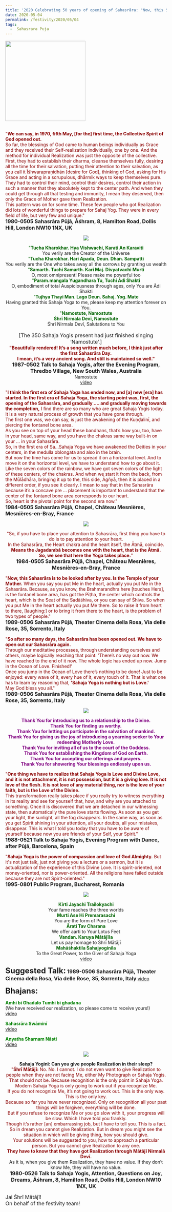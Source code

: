 ```yaml
---
title: '2020 Celebrating 50 years of opening of Sahasrāra: "Now, this Sahasrāra is to be looked after by you. Is the Temple of your Mother." '
date: 2020-05-04
permalink: /festivity/2020/05/04
tags:
  -  Sahasrara Puja
---
```


<div style="text-align: left"><img src="/images/image00.png" width="250" /></div><br>

<p>
<font color="DarkRed">"<b>We can say, in 1970, fifth May, [for the] first time, the Collective Spirit of God opened out.</b><br>
So far, the blessings of God came to human beings individually as Grace and they received their Self-realization individually, one by one. And the method for individual Realization was just the opposite of the collective. First, they had to establish their dharma, cleanse themselves fully, desiring all the time for their salvation, putting their attention to their salvation, as you call it Īśhwarapraṇidhān [desire for God], thinking of God, asking for His Grace and acting in a scrupulous, dhārmik ways to keep themselves pure. They had to control their mind, control their desires, control their action in such a manner that they absolutely kept to the center path. And when they could get through all that testing and immunity, I mean they deserved, then only the Grace of Mother gave them Realization.<br>
This pattern was on for some time. These few people who got Realization did lots of wonderful things to prepare for Sahaj Yog. They were in every field of life, but very few and unique."</font><br>
<font size="+0"><b>1980-0505 Sahasrāra Pūjā, Āśhram, 8, Hamilton Road, Dollis Hill, London NW10 1NX, UK</b></font>
</p>

<div style="text-align: center"><img src="/images/image416.png" /></div>

<p style=" text-align:center;">
<font color="DarkGreen">"<b>Tucha Kharokhar. Hya Vishwachi, Karati An Karaviti</b></font><br>
You verily are the Creator of the Universe<br>
<font color="DarkGreen">"<b>Tucha Kharokhar. Hari Apada, Deun. Dhan. Sampatti</b></font><br>
You verily are the One who takes away all the sorrows by granting us wealth<br>
<font color="DarkGreen">"<b>Samarth. Tuchi Samarth. Kari Maj. Divyatvachi Murti</b></font><br>
O, most omnipresent! Please make me powerful too<br>
<font color="DarkGreen">"<b>Param.mangala Yugandhara Tu, Tuchi Ādi Śhakti</b></font><br>
O, embodiment of total Auspiciousness through ages, only You are Ādi Śhakti<br>
<font color="DarkGreen">"<b>Tujhya Thayi Man. Lago Deun. Sahaj. Yog. Mate </b></font><br>
Having granted this Sahaja Yoga to me, please keep my attention forever on You.<br>
<font color="DarkGreen">"<b>Namostute, Namostute<br>
Śhrī Nirmala Devī, Namostute </b></font><br>
Śhrī Nirmala Devī, Salutations to You<br>
<br>
<font size="+0">[The 350 Sahaja Yogis present had just finished singing ‘Namostute’.]</font><br>
<font color="DarkRed"><b>"Beautifully rendered! It’s a song written much before, I think just after the first Sahasrāra Day.<br>
I mean, it’s a very ancient song. And still is maintained so well."</b></font><br>
<font size="+0"><b>1987-0502 Talk to Sahaja Yogis, after the Evening Program, Thredbo Village, New South Wales, Australia</b></font><br>
Namostute<br>
<a href="https://www.youtube.com/watch?v=30F02gXLuGw">video</a>
</p>

<p>
<font color="DarkRed">"<b>I think the first era of Sahaja Yoga has ended now, and [a] new [era] has started. In the first era of Sahaja Yoga, the starting point was, first, the opening of the Sahasrāra, and gradually .... and gradually moving towards the completion,</b> I find there are so many who are great Sahaja Yogis today. It is a very natural process of growth that you have gone through.<br>
The first one was, we can say, is just the awakening of the Kuṇḍalinī, and piercing the fontanel bone area.<br>
As you see on top of your head these bandhans, that’s how you, too, have in your head, same way, and you have the chakras same way built-in on your ... in your Sahasrāra.<br>
So, in the first era of Sa...Sahaja Yoga we have awakened the Deities in your centers, in the medulla oblongata and also in the brain.<br>
But now the time has come for us to spread it on a horizontal level. And to move it on the horizontal level, we have to understand how to go about it.<br>
Like the seven colors of the rainbow, we have got seven colors of the light of these centers, of the chakras. And when we start it from the back, from the Mūlādhāra, bringing it up to the, this side, Āgñyā, then it is placed in a different order, if you see it clearly. I mean to say that in the Sahasrāra because it’s a concave pre ... placement is important to understand that the center of the fontanel bone area corresponds to our heart.<br>
So, heart is the pivotal point for the second era now."</font><br>
<font size="+0"><b>1984-0505 Sahasrāra Pūjā, Chapel, Château Mesnières, Mesnières-en-Bray, France</b></font>
</p>

<div style="text-align: center"><img src="/images/image417.png" /></div>

<p style="text-align:center;">
<font color="DarkRed">"So, if you have to place your attention to Sahasrāra, first thing you have to do is to pay attention to your heart.<br>
In the Sahasrāra, the Heart chakra and the heart itself, the Ātmā, coincide.<br>
<b>Means the Jagadambā becomes one with the heart, that is the Ātmā.<br>
So, we see that here the Yoga takes place.</b>"</font><br>
<font size="+0"><b>1984-0505 Sahasrāra Pūjā, Chapel, Château Mesnières, Mesnières-en-Bray, France</b></font>
</p>

<p>
<font color="DarkRed">"<b>Now, this Sahasrāra is to be looked after by you. Is the Temple of your Mother.</b> When you say you put Me in the heart, actually you put Me in the Sahasrāra. Because, as you know, the Brahmarandhra here [touches Hers], is the fontanel bone area, has got the Pīṭha, the center which controls the heart, which is the Seat of the Sadāśhiva, or you can say of Śhiva. So when you put Me in the heart actually you put Me there. So to raise it from heart to there, [laughing:] or to bring it from there to the heart, is the problem of two types of people."</font><br>
<font size="+0"><b>1989-0506 Sahasrāra Pūjā, Theater Cinema della Rosa, Via delle Rose, 35, Sorrento, Italy</b></font>
</p>

<p>
<font color="DarkRed">"<b>So after so many days, the Sahasrāra has been opened out. We have to open out our Sahasrāra again.</b><br>
Through our meditative processes, through understanding ourselves and others, maybe logically reaching that point: 'There’s no way out now. We have reached to the end of it now. The whole logic has ended up now. Jump in the Ocean of Love. Finished!'<br>
Once you jump in the Ocean of Love there’s nothing to be done! Just to be enjoyed: every wave of it, every hue of it, every touch of it. That is what one has to learn by reasoning that, <b>'Sahaja Yoga is nothing but is Love.'</b><br>
May God bless you all."</font><br>
<font size="+0"><b>1989-0506 Sahasrāra Pūjā, Theater Cinema della Rosa, Via delle Rose, 35, Sorrento, Italy</b></font>
</p>

<div style="text-align: center"><img src="/images/image418.png" /></div>

<p style="color:Purple; text-align:center;">
<b>Thank You for introducing us to a relationship to the Divine.<br> 
Thank You for finding us worthy.<br>
Thank You for letting us participate in the salvation of mankind.<br>
Thank You for giving us the joy of introducing a yearning seeker to Your redeeming Motherly Love.<br>
Thank You for inviting all of us to the court of the Goddess.<br>
Thank You for establishing the Kingdom of God on Earth.<br>
Thank You for accepting our offerings and prayers.<br>
Thank You for showering Your blessings endlessly upon us.</b><br>
</p>

<p>
<font color="DarkRed">"<b>One thing we have to realize that Sahaja Yoga is Love and Divine Love, and it is not attachment, it is not possession, but it is a giving love. It is not love of the flesh. It is not love of any material thing, nor is the love of your faith, but is the Love of the Divine.</b><br>
This transformation really takes place if you really try to witness everything in its reality and see for yourself that, how, and why are you attached to something. Once it is discovered that we are detached in our witnessing state, then automatically the pure love starts flowing. As soon as you get your light, the sunlight, all the fog disappears. In the same way, as soon as you get Spirit shining in your attention, all your doubts, all your mistakes, disappear. This is what I told you today that you have to be aware of yourself because now you are friends of your Self, your Spirit."</font><br>
<font size="+0"><b>1988-0521 Talk to Sahaja Yogis, Evening Program with Dance, after Pūjā, Barcelona, Spain</b></font>
</p>

<p>
<font color="DarkRed">"<b>Sahaja Yoga is the power of compassion and love of God Almighty.</b> But it's not just talk, just not giving you a lecture or a sermon, but it is actualization of the experience of this Divine Love. It is spirit-oriented, not money-oriented, nor is power-oriented. All the religions have failed outside because they are not Spirit-oriented."</font><br>
<font size="+0"><b>1995-0801 Public Program, Bucharest, Romania</b></font>
</p>

<div style="text-align: center"><img src="/images/image419.png" /></div>

<p style="text-align:center;">
<font color="DarkGreen"><b>Kirti Jayachi Trailokyachi</b></font><br>
Your fame reaches the three worlds<br>
<font color="DarkGreen"><b>Murti Ase Hi Premarasachi</b></font><br>
You are the form of Pure Love<br>
<font color="DarkGreen"><b>Āratī Tav Charana</b></font><br>
We offer aarti to Your Lotus Feet<br>
<font color="DarkGreen"><b>Vandan. Karuya Mātājīla</b></font><br>
Let us pay homage to Śhrī Mātājī<br>
<font color="DarkGreen"><b>Mahāśhaktila Sahajyoginila</b></font><br>
To the Great Power, to the Giver of Sahaja Yoga<br>
<a href="https://www.youtube.com/watch?v=ybCnMcQi2ZQ">video</a>
</p>

<font size="+2"><b>Suggested Talk:</b></font> 
<font size="+0"><b>1989-0506 Sahasrāra Pūjā, Theater Cinema della Rosa, Via delle Rose, 35, Sorrento, Italy</b></font>
<a href="https://www.youtube.com/watch?time_continue=2&v=VmOaddXWDlQ&feature=emb_logo"> video</a><br>

<font size="+2"><b>Bhajans:</b></font>

<p>
<font color="green"><b>Amhi bi Ghadalo Tumhi bi ghadana</b></font><br>
(We have received our realization, so please come to receive yours!)<br>
<a href="https://www.youtube.com/watch?v=IvEjMhFZshg">video</a>
</p>

<p>
<font color="green"><b>Sahasrāra Swāminī</b></font><br>
<a href="https://www.youtube.com/watch?v=6qFvyIk1tm8">video</a>
</p>

<p>
<font color="green"><b>Anyatha Sharnam Nāsti</b></font><br>
<a href="https://www.youtube.com/watch?v=NX0Gy8VNh3E">video</a>
</p>

<div style="text-align: center"><img src="/images/image420.png" /></div>

<p style="text-align:center;">
<b>Sahaja Yoginī: Can you give people Realization in their sleep?</b><br>
<font color="DarkRed">"<b>Śhrī Mātājī:</b> No. No. I cannot. I do not even want to give Realization to people when they are not facing Me, either My Photograph or Sahaja Yogis.<br>
That should not be. Because recognition is the only point in Sahaja Yoga.<br>
Modern Sahaja Yoga is only going to work out if you recognize Me.<br>
If you do not recognize Me, it’s not going to work out. This is the only way. This is the only key.<br> 
Because so far you have never recognized. Only on recognition all your past things will be forgiven, everything will be done.<br>
But if you refuse to recognize Me or you go slow with it, your progress will be slow. Which I have told you frankly.<br>
Though it’s rather [an] embarrassing job, but I have to tell you. This is a fact.<br>
So in dream you cannot give Realization. But in dream you might see the situation in which will be giving thing, how you should give.<br>
Your solutions will be suggested to you, how to approach a particular person. But you cannot give Realization to any one.<br> 
<b>They have to know that they have got Realization through Mātājī Nirmalā Devī.</b></font><br> 
As it is, when you give them Realization, they have no value. If they don’t know Me, they will have no value.<br>
<font size="+0"><b>1980-0526 Talk to Sahaja Yogis, Attention, Questions on Joy, Dreams, Āśhram, 8, Hamilton Road, Dollis Hill, London NW10 1NX, UK</b></font>
</p>

<p>
<font size="+0">Jai Śhrī Mātājī!<br>
On behalf of the festivity team!</font>
</p>